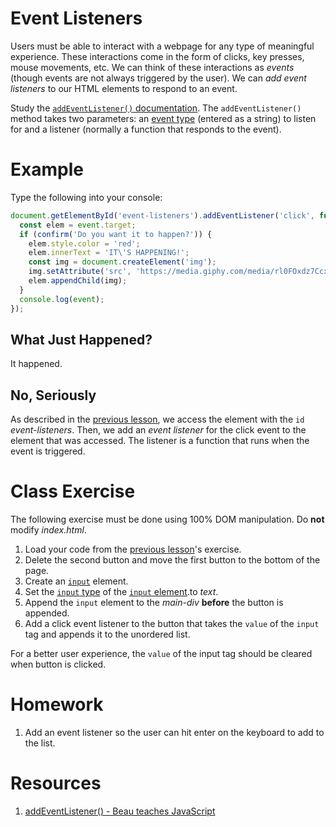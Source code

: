 # Event Listeners
Users must be able to interact with a webpage for any type of meaningful experience.
These interactions come in the form of clicks, key presses, mouse movements, etc.
We can think of these interactions as *events* (though events are not always triggered by the user).
We can *add event listeners* to our HTML elements to respond to an event.

Study the [`addEventListener()` documentation](https://developer.mozilla.org/en-US/docs/Web/API/EventTarget/addEventListener).
The `addEventListener()` method takes two parameters: an [event type](https://developer.mozilla.org/en-US/docs/Web/Events) (entered as a string) to listen for and a listener (normally a function that responds to the event).

# Example
Type the following into your console:
```javascript
document.getElementById('event-listeners').addEventListener('click', function (event) {
  const elem = event.target;
  if (confirm('Do you want it to happen?')) {
    elem.style.color = 'red';
    elem.innerText = 'IT\'S HAPPENING!';
    const img = document.createElement('img');
    img.setAttribute('src', 'https://media.giphy.com/media/rl0FOxdz7CcxO/giphy.gif');
    elem.appendChild(img);
  }
  console.log(event);
});
```
## What Just Happened?
It happened.

## No, Seriously
As described in the [previous lesson](./dom-manipulation.html), we access the element with the `id` *event-listeners*.
Then, we add an *event listener* for the click event to the element that was accessed.
The listener is a function that runs when the event is triggered.

# Class Exercise
The following exercise must be done using 100% DOM manipulation. Do **not** modify *index.html*.
1. Load your code from the [previous lesson](./dom-manipulation.html)'s exercise.
2. Delete the second button and move the first button to the bottom of the page.
3. Create an [`input`](https://www.w3schools.com/tags/tag_input.asp) element.
4. Set the [`input` type](https://www.w3schools.com/html/html_form_input_types.asp) of the [`input` element](https://www.w3schools.com/tags/tag_input.asp).to *text*.
5. Append the `input` element to the *main-div* **before** the button is appended.
6. Add a click event listener to the button that takes the `value` of the `input` tag and appends it to the unordered list.

For a better user experience, the `value` of the input tag should be cleared when button is clicked.

# Homework
1. Add an event listener so the user can hit enter on the keyboard to add to the list.

# Resources
1. [addEventListener() - Beau teaches JavaScript](https://www.youtube.com/watch?v=F3odgpghXzY&list=PLWKjhJtqVAbllLK6r2dnGjUVWB_cFNcuO&index=4)
